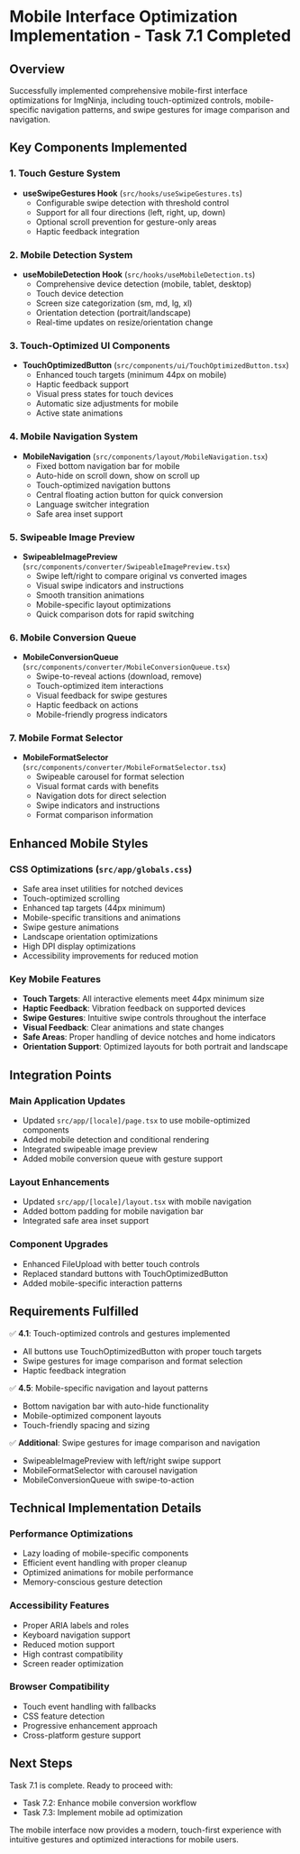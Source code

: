 # Mobile Interface Optimization Implementation - Task 7.1 Completed

## Overview
Successfully implemented comprehensive mobile-first interface optimizations for ImgNinja, including touch-optimized controls, mobile-specific navigation patterns, and swipe gestures for image comparison and navigation.

## Key Components Implemented

### 1. Touch Gesture System
- **useSwipeGestures Hook** (`src/hooks/useSwipeGestures.ts`)
  - Configurable swipe detection with threshold control
  - Support for all four directions (left, right, up, down)
  - Optional scroll prevention for gesture-only areas
  - Haptic feedback integration

### 2. Mobile Detection System
- **useMobileDetection Hook** (`src/hooks/useMobileDetection.ts`)
  - Comprehensive device detection (mobile, tablet, desktop)
  - Touch device detection
  - Screen size categorization (sm, md, lg, xl)
  - Orientation detection (portrait/landscape)
  - Real-time updates on resize/orientation change

### 3. Touch-Optimized UI Components
- **TouchOptimizedButton** (`src/components/ui/TouchOptimizedButton.tsx`)
  - Enhanced touch targets (minimum 44px on mobile)
  - Haptic feedback support
  - Visual press states for touch devices
  - Automatic size adjustments for mobile
  - Active state animations

### 4. Mobile Navigation System
- **MobileNavigation** (`src/components/layout/MobileNavigation.tsx`)
  - Fixed bottom navigation bar for mobile
  - Auto-hide on scroll down, show on scroll up
  - Touch-optimized navigation buttons
  - Central floating action button for quick conversion
  - Language switcher integration
  - Safe area inset support

### 5. Swipeable Image Preview
- **SwipeableImagePreview** (`src/components/converter/SwipeableImagePreview.tsx`)
  - Swipe left/right to compare original vs converted images
  - Visual swipe indicators and instructions
  - Smooth transition animations
  - Mobile-specific layout optimizations
  - Quick comparison dots for rapid switching

### 6. Mobile Conversion Queue
- **MobileConversionQueue** (`src/components/converter/MobileConversionQueue.tsx`)
  - Swipe-to-reveal actions (download, remove)
  - Touch-optimized item interactions
  - Visual feedback for swipe gestures
  - Haptic feedback on actions
  - Mobile-friendly progress indicators

### 7. Mobile Format Selector
- **MobileFormatSelector** (`src/components/converter/MobileFormatSelector.tsx`)
  - Swipeable carousel for format selection
  - Visual format cards with benefits
  - Navigation dots for direct selection
  - Swipe indicators and instructions
  - Format comparison information

## Enhanced Mobile Styles

### CSS Optimizations (`src/app/globals.css`)
- Safe area inset utilities for notched devices
- Touch-optimized scrolling
- Enhanced tap targets (44px minimum)
- Mobile-specific transitions and animations
- Swipe gesture animations
- Landscape orientation optimizations
- High DPI display optimizations
- Accessibility improvements for reduced motion

### Key Mobile Features
- **Touch Targets**: All interactive elements meet 44px minimum size
- **Haptic Feedback**: Vibration feedback on supported devices
- **Swipe Gestures**: Intuitive swipe controls throughout the interface
- **Visual Feedback**: Clear animations and state changes
- **Safe Areas**: Proper handling of device notches and home indicators
- **Orientation Support**: Optimized layouts for both portrait and landscape

## Integration Points

### Main Application Updates
- Updated `src/app/[locale]/page.tsx` to use mobile-optimized components
- Added mobile detection and conditional rendering
- Integrated swipeable image preview
- Added mobile conversion queue with gesture support

### Layout Enhancements
- Updated `src/app/[locale]/layout.tsx` with mobile navigation
- Added bottom padding for mobile navigation bar
- Integrated safe area inset support

### Component Upgrades
- Enhanced FileUpload with better touch controls
- Replaced standard buttons with TouchOptimizedButton
- Added mobile-specific interaction patterns

## Requirements Fulfilled

✅ **4.1**: Touch-optimized controls and gestures implemented
- All buttons use TouchOptimizedButton with proper touch targets
- Swipe gestures for image comparison and format selection
- Haptic feedback integration

✅ **4.5**: Mobile-specific navigation and layout patterns
- Bottom navigation bar with auto-hide functionality
- Mobile-optimized component layouts
- Touch-friendly spacing and sizing

✅ **Additional**: Swipe gestures for image comparison and navigation
- SwipeableImagePreview with left/right swipe support
- MobileFormatSelector with carousel navigation
- MobileConversionQueue with swipe-to-action

## Technical Implementation Details

### Performance Optimizations
- Lazy loading of mobile-specific components
- Efficient event handling with proper cleanup
- Optimized animations for mobile performance
- Memory-conscious gesture detection

### Accessibility Features
- Proper ARIA labels and roles
- Keyboard navigation support
- Reduced motion support
- High contrast compatibility
- Screen reader optimization

### Browser Compatibility
- Touch event handling with fallbacks
- CSS feature detection
- Progressive enhancement approach
- Cross-platform gesture support

## Next Steps
Task 7.1 is complete. Ready to proceed with:
- Task 7.2: Enhance mobile conversion workflow
- Task 7.3: Implement mobile ad optimization

The mobile interface now provides a modern, touch-first experience with intuitive gestures and optimized interactions for mobile users.